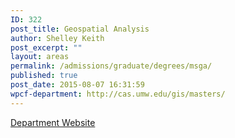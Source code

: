 ```yaml
---
ID: 322
post_title: Geospatial Analysis
author: Shelley Keith
post_excerpt: ""
layout: areas
permalink: /admissions/graduate/degrees/msga/
published: true
post_date: 2015-08-07 16:31:59
wpcf-department: http://cas.umw.edu/gis/masters/
---
```


<!-- Types Custom Fields: -->

<!-- department -->
<a href="http://cas.umw.edu/gis/masters/" class="button">Department Website</a>
<!-- End department -->

<!-- End Types Custom Fields -->